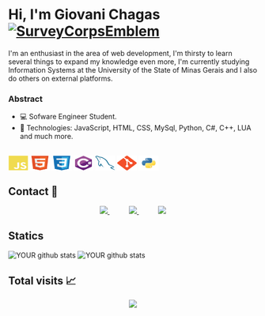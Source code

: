 # Hi, I'm Giovani Chagas <a href="https://emoji.gg/emoji/SurveyCorpsEmblem"><img src="https://emoji.gg/assets/emoji/SurveyCorpsEmblem.png" width="64px" height="64px" alt="SurveyCorpsEmblem"></a>


I'm an enthusiast in the area of ​​web development, I'm thirsty to learn several things to expand my knowledge even more, I'm currently studying Information Systems at the University of the State of Minas Gerais and I also do others on external platforms.

### Abstract

- 💻 Sofware Engineer Student.
- :rocket: Technologies: JavaScript, HTML, CSS, MySql, Python, C#, C++, LUA and much more.



<div style="display: inline_block"><br>
  <img align="center" alt="Js" height="30" width="40" src="https://raw.githubusercontent.com/devicons/devicon/master/icons/javascript/javascript-plain.svg">
  <img align="center" alt="HTML" height="30" width="40" src="https://raw.githubusercontent.com/devicons/devicon/master/icons/html5/html5-original.svg">
  <img align="center" alt="CSS" height="30" width="40" src="https://raw.githubusercontent.com/devicons/devicon/master/icons/css3/css3-original.svg">
  <img align="center" alt="Csharp" height="30" width="40" src="https://raw.githubusercontent.com/devicons/devicon/master/icons/csharp/csharp-original.svg">  
  <img align="center" alt="MYSQL" height="30" width="40" src="https://raw.githubusercontent.com/devicons/devicon/master/icons/mysql/mysql-original.svg">
  <img align="center" alt="git" height="30" width="40"  src="https://raw.githubusercontent.com/devicons/devicon/master/icons/git/git-original.svg">
  <img align="center" alt="py" height="30" width="40" src="https://raw.githubusercontent.com/github/explore/80688e429a7d4ef2fca1e82350fe8e3517d3494d/topics/python/python.png"
  <img align="center" alt="git" height="30" width="40"  src="https://raw.githubusercontent.com/devicons/devicon/master/icons/git/git-original.svg">
  
</div>

## Contact :iphone:

<p align="center">
    <a href="https://github.com/giovani187">
        <img  src="https://img.shields.io/badge/github-%23100000.svg?&style=for-the-badge&logo=github&logoColor=white&link=mailto:https://github.com/giovani187">
    </a>
    &nbsp;&nbsp;&nbsp;&nbsp;&nbsp;&nbsp;&nbsp;&nbsp;&nbsp;
    <a href="mailto:giovanics187@gmail.com">
        <img src="https://img.shields.io/badge/gmail-D14836?&style=for-the-badge&logo=gmail&logoColor=white&link=mailto:giovanics187@gmail.com">
    </a>
    &nbsp;&nbsp;&nbsp;&nbsp;&nbsp;&nbsp;&nbsp;&nbsp;&nbsp;
    <a href="https://www.linkedin.com/in/giovani-chagas-037154215">
        <img src="https://img.shields.io/badge/linkedin-%230077B5.svg?&style=for-the-badge&logo=linkedin&logoColor=white&link=mailto:https://www.linkedin.com/in/giovani-chagas-037154215/">
    </a>
</p>

## Statics
![YOUR github stats](https://github-readme-stats.vercel.app/api?username=giovani187&theme=react)
![YOUR github stats](https://github-readme-stats.vercel.app/api/top-langs/?username=giovani187&layout=compact&hide_border=true&langs_count=10&theme=react)

<p align="center"> 

 ## Total visits :chart_with_upwards_trend: <br>
 <p align="center"> 
   <img alingn="center" src="https://profile-counter.glitch.me/giovani187/count.svg" />
 </p>

</p>
